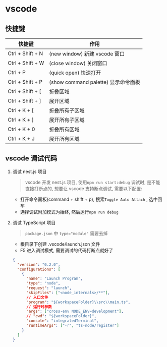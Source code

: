# vscode

## 快捷键

| 快捷键           | 作用                                |
| ---------------- | ----------------------------------- |
| Ctrl + Shift + N | (new window) 新建 vscode 窗口       |
| Ctrl + Shift + W | (close window) 关闭窗口             |
| Ctrl + P         | (quick open) 快速打开               |
| Ctrl + Shift + P | (show command palette) 显示命令面板 |
| Ctrl + Shift + [ | 折叠区域                            |
| Ctrl + Shift + ] | 展开区域                            |
| Ctrl + K + [     | 折叠所有子区域                      |
| Ctrl + K + ]     | 展开所有子区域                      |
| Ctrl + K + 0     | 折叠所有区域                        |
| Ctrl + K + J     | 展开所有区域                        |

## vscode 调试代码

1. 调试 nest.js 项目

   > vscode 开发 nest.js 项目, 使用`npm run start:debug` 调试时, 是不能直接打断点的, 想要让 vscode 支持断点调试, 需要以下配置:

   - 打开命令面板(command + shift + p), 搜索`Toggle Auto Attach` , 选中回车
   - 选择调试附加模式为始终, 然后运行`npm run debug`

2. 调试 TypeScript 项目

   > `package.json` 中 `type="module"` 需要去掉

   - 根目录下创建 .vscode/launch.json 文件
   - F5 进入调试模式, 需要调试的代码打断点就好了

   ```json
   {
     "version": "0.2.0",
     "configurations": [
       {
         "name": "Launch Program",
         "type": "node",
         "request": "launch",
         "skipFiles": ["<node_internals>/**"],
         // 入口文件
         "program": "${workspaceFolder}\\src\\main.ts",
         // 运行时参数
         "args": ["cross-env NODE_ENV=development"],
         // "cwd": "${workspaceFolder}",
         "console": "integratedTerminal",
         "runtimeArgs": ["-r", "ts-node/register"]
       }
     ]
   }
   ```
